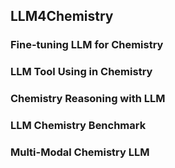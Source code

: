 ## LLM4Chemistry

### Fine-tuning LLM for Chemistry

### LLM Tool Using in Chemistry

### Chemistry Reasoning with LLM

### LLM Chemistry Benchmark

### Multi-Modal Chemistry LLM

